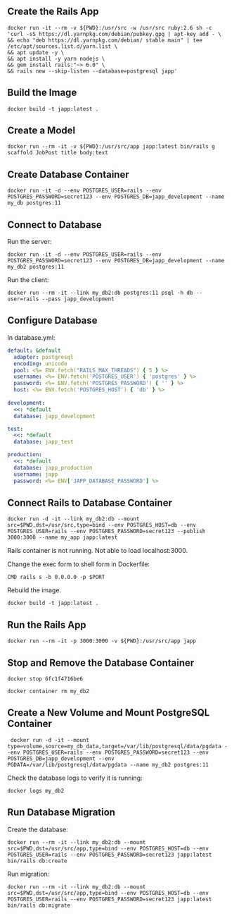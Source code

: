 ## Create the Rails App

```
docker run -it --rm -v ${PWD}:/usr/src -w /usr/src ruby:2.6 sh -c 'curl -sS https://dl.yarnpkg.com/debian/pubkey.gpg | apt-key add - \
&& echo "deb https://dl.yarnpkg.com/debian/ stable main" | tee /etc/apt/sources.list.d/yarn.list \
&& apt update -y \
&& apt install -y yarn nodejs \
&& gem install rails:"~> 6.0" \
&& rails new --skip-listen --database=postgresql japp'
```

## Build the Image

```
docker build -t japp:latest .
```

## Create a Model

```
docker run --rm -it -v ${PWD}:/usr/src/app japp:latest bin/rails g scaffold JobPost title body:text
```

## Create Database Container

```
docker run -it -d --env POSTGRES_USER=rails --env POSTGRES_PASSWORD=secret123 --env POSTGRES_DB=japp_development --name my_db postgres:11
```

## Connect to Database

Run the server:

```
docker run -it -d --env POSTGRES_USER=rails --env POSTGRES_PASSWORD=secret123 --env POSTGRES_DB=japp_development --name my_db2 postgres:11
```

Run the client:

```
docker run --rm -it --link my_db2:db postgres:11 psql -h db --user=rails --pass japp_development
```

## Configure Database

In database.yml:

```yml
default: &default
  adapter: postgresql
  encoding: unicode
  pool: <%= ENV.fetch("RAILS_MAX_THREADS") { 5 } %>
  username: <%= ENV.fetch('POSTGRES_USER') { 'postgres' } %>
  password: <%= ENV.fetch('POSTGRES_PASSWORD') { '' } %>
  host: <%= ENV.fetch('POSTGRES_HOST') { 'db' } %>
  
development:
  <<: *default
  database: japp_development

test:
  <<: *default
  database: japp_test

production:
  <<: *default
  database: japp_production
  username: japp
  password: <%= ENV['JAPP_DATABASE_PASSWORD'] %>
```

## Connect Rails to Database Container

```
docker run -d -it --link my_db2:db --mount src=$PWD,dst=/usr/src,type=bind --env POSTGRES_HOST=db --env POSTGRES_USER=rails --env POSTGRES_PASSWORD=secret123 --publish 3000:3000 --name my_app japp:latest
```

Rails container is not running. Not able to load localhost:3000. 

Change the exec form to shell form in Dockerfile:

```
CMD rails s -b 0.0.0.0 -p $PORT
```

Rebuild the image.

```
docker build -t japp:latest .
```

## Run the Rails App

```
docker run --rm -it -p 3000:3000 -v ${PWD}:/usr/src/app japp
```

## Stop and Remove the Database Container

```
docker stop 6fc1f4716be6
```

```
docker container rm my_db2
```

## Create a New Volume and Mount PostgreSQL Container

```
 docker run -d -it --mount type=volume,source=my_db_data,target=/var/lib/postgresql/data/pgdata --env POSTGRES_USER=rails --env POSTGRES_PASSWORD=secret123 --env POSTGRES_DB=japp_development --env PGDATA=/var/lib/postgresql/data/pgdata --name my_db2 postgres:11
```

Check the database logs to verify it is running:

```
docker logs my_db2
```

## Run Database Migration

Create the database:

```
docker run --rm -it --link my_db2:db --mount src=$PWD,dst=/usr/src/app,type=bind --env POSTGRES_HOST=db --env POSTGRES_USER=rails --env POSTGRES_PASSWORD=secret123 japp:latest bin/rails db:create
```

Run migration:

```
docker run --rm -it --link my_db2:db --mount src=$PWD,dst=/usr/src/app,type=bind --env POSTGRES_HOST=db --env POSTGRES_USER=rails --env POSTGRES_PASSWORD=secret123 japp:latest bin/rails db:migrate
```

